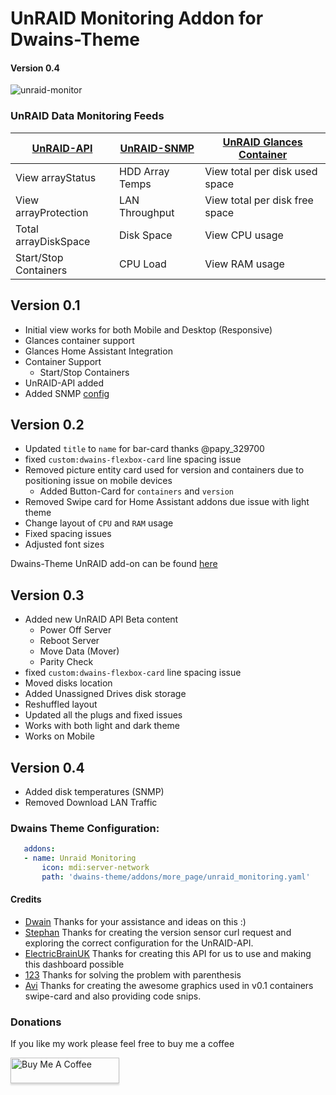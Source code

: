 # UnRAID Monitoring Addon for Dwains-Theme
#### Version 0.4

![unraid-monitor](https://github.com/noodlemctwoodle/homeassistant/blob/master/.github/wiki/images/dwains-theme/addons/unraid/desktop_1.png)

### UnRAID Data Monitoring Feeds

| [UnRAID-API](https://github.com/noodlemctwoodle/homeassistant/tree/master/.github/wiki/guides/unraid#unraid-api-configuration) | [UnRAID-SNMP](https://github.com/noodlemctwoodle/homeassistant/tree/master/.github/wiki/guides/unraid#unraid-snmp-configuration) | [UnRAID Glances Container](https://github.com/hassio-addons/addon-glances/blob/v0.7.1/README.md) |
|-----------------------|-----------------|--------------------------------|
| View arrayStatus      | HDD Array Temps | View total per disk used space |
| View arrayProtection  | LAN Throughput  | View total per disk free space |
| Total arrayDiskSpace  | Disk Space      | View CPU usage                 |
| Start/Stop Containers | CPU Load        | View RAM usage                 |

## Version 0.1
 - Initial view works for both Mobile and Desktop (Responsive)
 - Glances container support
 - Glances Home Assistant Integration
 - Container Support
    - Start/Stop Containers
 - UnRAID-API added
 - Added SNMP [config](https://github.com/noodlemctwoodle/homeassistant/blob/44ac457117f173fa1bf1e47ce832566b36ba5ddb/packages/ha-core/areas/cabinet/devices/unraid/unraid_monitoring.yaml#L34)

## Version 0.2
 - Updated `title` to `name` for bar-card thanks @papy_329700
 - fixed `custom:dwains-flexbox-card` line spacing issue
 - Removed picture entity card used for version and containers due to positioning issue on mobile devices
   - Added Button-Card for `containers` and `version`
 - Removed Swipe card for Home Assistant addons due issue with light theme
 - Change layout of `CPU` and `RAM` usage
 - Fixed spacing issues
 - Adjusted font sizes

 Dwains-Theme UnRAID add-on can be found [here](https://github.com/noodlemctwoodle/homeassistant/blob/master/dwains-theme/addons/more_page/unraid_monitoring.yaml)

## Version 0.3
 - Added new UnRAID API Beta content
   - Power Off Server
   - Reboot Server
   - Move Data (Mover)
   - Parity Check
 - fixed `custom:dwains-flexbox-card` line spacing issue
 - Moved disks location
 - Added Unassigned Drives disk storage
 - Reshuffled layout
 - Updated all the plugs and fixed issues
 - Works with both light and dark theme
 - Works on Mobile
 
## Version 0.4
  - Added disk temperatures (SNMP)
  - Removed Download LAN Traffic

### Dwains Theme Configuration:

 ```yaml
    addons:
    - name: Unraid Monitoring
        icon: mdi:server-network
        path: 'dwains-theme/addons/more_page/unraid_monitoring.yaml'
```

 #### Credits
 - [Dwain](https://github.com/dwainscheeren/lovelace-dwains-theme) Thanks for your assistance and ideas on this :)
 - [Stephan](https://github.com/Stephan296) Thanks for creating the version sensor curl request and exploring the correct configuration for the UnRAID-API.
 - [ElectricBrainUK](https://github.com/ElectricBrainUK/UnraidAPI) Thanks for creating this API for us to use and making this dashboard possible
 - [123](https://community.home-assistant.io/u/123/summary) Thanks for solving the problem with parenthesis
 - [Avi](https://github.com/abeksis/My-HomeAssistant-Config) Thanks for creating the awesome graphics used in v0.1 containers swipe-card and also providing code snips. 


### Donations

If you like my work please feel free to buy me a coffee

<a href="https://www.buymeacoffee.com/noodlemctwoodle" target="_blank"><img src="https://www.buymeacoffee.com/assets/img/custom_images/orange_img.png" alt="Buy Me A Coffee" style="height: 41px !important;width: 174px !important;box-shadow: 0px 3px 2px 0px rgba(190, 190, 190, 0.5) !important;-webkit-box-shadow: 0px 3px 2px 0px rgba(190, 190, 190, 0.5) !important;" ></a>